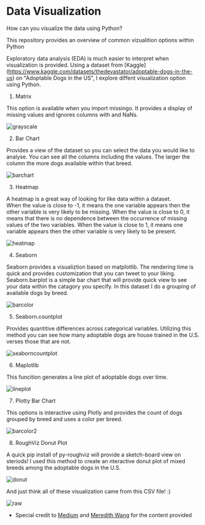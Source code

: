 # Data Visualization

How can you visualize the data using Python?

This repository provides an overview of common vizualition options within Python

Exploratory data analysis (EDA) is much easier to interpret when visualization is provided.  Using a dataset from [Kaggle] (https://www.kaggle.com/datasets/thedevastator/adoptable-dogs-in-the-us) on "Adoptable Dogs in the US", I explore diffent visualization option using Python.

1. Matrix

This option is available when you import missingo. It provides a display of missing values and ignores columns with and NaNs. 

![grayscale](Images/grayscale.png)

2. Bar Chart

Provides a view of the dataset so you can select the data you would like to analyse.  You can see all the columns including the values.  The larger the column the more dogs available within that breed.

![barchart](Images/barchart.png)

3. Heatmap

A heatmap is a great way of looking for like data within a dataset.  
    When the value is close to -1, it means the one variable appears then the other variable is very likely to be missing.
    When the value is close to 0, it means that there is no dependence between the occurrence of missing values of the two variables.
    When the value is close to 1, it means one variable appears then the other variable is very likely to be present.

![heatmap](Images/heatmap.png)

4. Seaborn

Seaborn provides a visualiztion based on matplotlib.  The rendering time is quick and provides customization that you can tweet to your liking. Seaborn.barplot is a simple bar chart that will provide quick view to see your data within the catagory you specify.  In this dataset I do a grouping of available dogs by breed.

![barcolor](Images/barcolor.png)

5. Seaborn.countplot

Provides quantitive differences across categorical variables. Utilizing this method you can see how many adoptable dogs are house trained in the U.S. verses those that are not.

![seaborncountplot](Images/seaborncountplot.png)

6. Maplotlib

This funcition generates a line plot of adoptable dogs over time.

![lineplot](Images/lineplot.png)

7. Plotty Bar Chart

This options is interactive using Plotly and provides the count of dogs grouped by breed and uses a color per breed.

![barcolor2](Images/barcolor2.png)

8. RoughViz Donut Plot

A quick pip install of py-roughviz will provide a sketch-board view on steriods!  I used this method to create an nteractive donut plot of mixed breeds among the adoptable dogs in the U.S.

![donut](Images/donut.png)

And just think all of these visualization came from this CSV file! :)

![raw](Images/raw.png)


* Special credit to [Medium](https://medium.com/mlearning-ai/visualization-tools-with-python-2d6c6a0d7a02) and [Meredith Wang](https://github.com/m3redithw/data-science-visualizations) for the content provided
